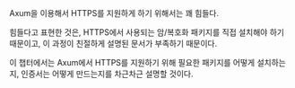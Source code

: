 Axum을 이용해서 HTTPS를 지원하게 하기 위해서는 꽤 힘들다. 

힘들다고 표현한 것은, HTTPS에서 사용되는 암/복호화 패키지를 직접 설치해야 하기 때문이고, 이 과정이 친절하게 설명된 문서가 부족하기 때문이다. 

이 챕터에서는 Axum에서 HTTPS를 지원하기 위해 필요한 패키지를 어떻게 설치하는지, 인증서는 어떻게 만드는지를 차근차근 설명할 것이다. 

